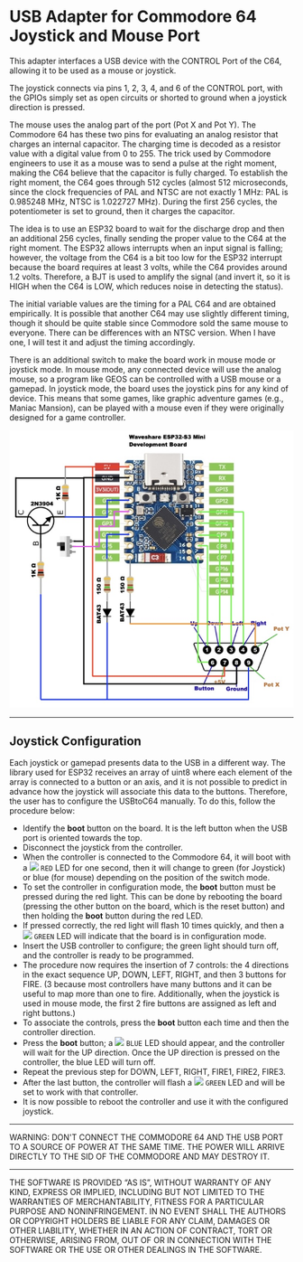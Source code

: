 # USB Adapter for Commodore 64 Joystick and Mouse Port

This adapter interfaces a USB device with the CONTROL Port of the C64, allowing it to be used as a mouse or joystick.

The joystick connects via pins 1, 2, 3, 4, and 6 of the CONTROL port, with the GPIOs simply set as open circuits or shorted to ground when a joystick direction is pressed.

The mouse uses the analog part of the port (Pot X and Pot Y). The Commodore 64 has these two pins for evaluating an analog resistor that charges an internal capacitor. The charging time is decoded as a resistor value with a digital value from 0 to 255. The trick used by Commodore engineers to use it as a mouse was to send a pulse at the right moment, making the C64 believe that the capacitor is fully charged. To establish the right moment, the C64 goes through 512 cycles (almost 512 microseconds, since the clock frequencies of PAL and NTSC are not exactly 1 MHz: PAL is 0.985248 MHz, NTSC is 1.022727 MHz). During the first 256 cycles, the potentiometer is set to ground, then it charges the capacitor.

The idea is to use an ESP32 board to wait for the discharge drop and then an additional 256 cycles, finally sending the proper value to the C64 at the right moment. The ESP32 allows interrupts when an input signal is falling; however, the voltage from the C64 is a bit too low for the ESP32 interrupt because the board requires at least 3 volts, while the C64 provides around 1.2 volts. Therefore, a BJT is used to amplify the signal (and invert it, so it is HIGH when the C64 is LOW, which reduces noise in detecting the status).

The initial variable values are the timing for a PAL C64 and are obtained empirically. It is possible that another C64 may use slightly different timing, though it should be quite stable since Commodore sold the same mouse to everyone. There can be differences with an NTSC version. When I have one, I will test it and adjust the timing accordingly.

There is an additional switch to make the board work in mouse mode or joystick mode. In mouse mode, any connected device will use the analog mouse, so a program like GEOS can be controlled with a USB mouse or a gamepad. In joystick mode, the board uses the joystick pins for any kind of device. This means that some games, like graphic adventure games (e.g., Maniac Mansion), can be played with a mouse even if they were originally designed for a game controller.

![](https://github.com/emanuelelaface/USBtoC64/blob/main/IMAGES/schematic.jpeg)

---

## Joystick Configuration

Each joystick or gamepad presents data to the USB in a different way. The library used for ESP32 receives an array of uint8 where each element of the array is connected to a button or an axis, and it is not possible to predict in advance how the joystick will associate this data to the buttons. Therefore, the user has to configure the USBtoC64 manually. To do this, follow the procedure below:

- Identify the **boot** button on the board. It is the left button when the USB port is oriented towards the top.
- Disconnect the joystick from the controller.
- When the controller is connected to the Commodore 64, it will boot with a ![](https://placehold.co/15x15/f03c15/f03c15.png) `RED` LED for one second, then it will change to green (for Joystick) or blue (for mouse) depending on the position of the switch mode.
- To set the controller in configuration mode, the **boot** button must be pressed during the red light. This can be done by rebooting the board (pressing the other button on the board, which is the reset button) and then holding the **boot** button during the red LED.
- If pressed correctly, the red light will flash 10 times quickly, and then a ![](https://placehold.co/15x15/c5f015/c5f015.png) `GREEN` LED will indicate that the board is in configuration mode.
- Insert the USB controller to configure; the green light should turn off, and the controller is ready to be programmed.
- The procedure now requires the insertion of 7 controls: the 4 directions in the exact sequence UP, DOWN, LEFT, RIGHT, and then 3 buttons for FIRE. (3 because most controllers have many buttons and it can be useful to map more than one to fire. Additionally, when the joystick is used in mouse mode, the first 2 fire buttons are assigned as left and right buttons.)
- To associate the controls, press the **boot** button each time and then the controller direction.
- Press the **boot** button; a ![](https://placehold.co/15x15/1589F0/1589F0.png) `BLUE` LED should appear, and the controller will wait for the UP direction. Once the UP direction is pressed on the controller, the blue LED will turn off.
- Repeat the previous step for DOWN, LEFT, RIGHT, FIRE1, FIRE2, FIRE3.
- After the last button, the controller will flash a ![](https://placehold.co/15x15/c5f015/c5f015.png) `GREEN` LED and will be set to work with that controller.
- It is now possible to reboot the controller and use it with the configured joystick.

---

WARNING: DON'T CONNECT THE COMMODORE 64 AND THE USB PORT TO A SOURCE OF POWER AT THE SAME TIME.
THE POWER WILL ARRIVE DIRECTLY TO THE SID OF THE COMMODORE AND MAY DESTROY IT.

---

THE SOFTWARE IS PROVIDED “AS IS”, WITHOUT WARRANTY OF ANY KIND, EXPRESS OR IMPLIED, INCLUDING BUT NOT LIMITED TO THE WARRANTIES OF MERCHANTABILITY, FITNESS FOR A PARTICULAR PURPOSE AND NONINFRINGEMENT. IN NO EVENT SHALL THE AUTHORS OR COPYRIGHT HOLDERS BE LIABLE FOR ANY CLAIM, DAMAGES OR OTHER LIABILITY, WHETHER IN AN ACTION OF CONTRACT, TORT OR OTHERWISE, ARISING FROM, OUT OF OR IN CONNECTION WITH THE SOFTWARE OR THE USE OR OTHER DEALINGS IN THE SOFTWARE.
